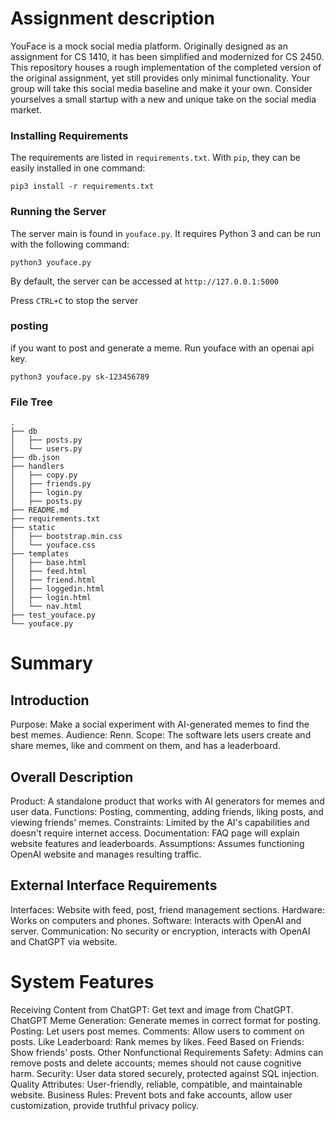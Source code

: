 # Assignment description

YouFace is a mock social media platform. Originally designed as an assignment
for CS 1410, it has been simplified and modernized for CS 2450. This repository
houses a rough implementation of the completed version of the original
assignment, yet still provides only minimal functionality. Your group will take
this social media baseline and make it your own. Consider yourselves a small
startup with a new and unique take on the social media market.

### Installing Requirements

The requirements are listed in `requirements.txt`. With `pip`, they can be
easily installed in one command:

`pip3 install -r requirements.txt`

### Running the Server

The server main is found in `youface.py`. It requires Python 3 and can be run
with the following command:

`python3 youface.py`

By default, the server can be accessed at `http://127.0.0.1:5000`

Press `CTRL+C` to stop the server

### posting

if you want to post and generate a meme. Run youface with an openai api key.
```
python3 youface.py sk-123456789
```

### File Tree

```
.
├── db
│   ├── posts.py
│   └── users.py
├── db.json
├── handlers
│   ├── copy.py
│   ├── friends.py
│   ├── login.py
│   ├── posts.py
├── README.md
├── requirements.txt
├── static
│   ├── bootstrap.min.css
│   └── youface.css
├── templates
│   ├── base.html
│   ├── feed.html
│   ├── friend.html
│   ├── loggedin.html
│   ├── login.html
│   └── nav.html
├── test_youface.py
└── youface.py
```


# Summary

## Introduction
Purpose: Make a social experiment with AI-generated memes to find the best memes.
Audience: Renn.
Scope: The software lets users create and share memes, like and comment on them, and has a leaderboard.

## Overall Description
Product: A standalone product that works with AI generators for memes and user data.
Functions: Posting, commenting, adding friends, liking posts, and viewing friends' memes.
Constraints: Limited by the AI's capabilities and doesn't require internet access.
Documentation: FAQ page will explain website features and leaderboards.
Assumptions: Assumes functioning OpenAI website and manages resulting traffic.

## External Interface Requirements
Interfaces: Website with feed, post, friend management sections.
Hardware: Works on computers and phones.
Software: Interacts with OpenAI and server.
Communication: No security or encryption, interacts with OpenAI and ChatGPT via website.

# System Features

Receiving Content from ChatGPT: Get text and image from ChatGPT.
ChatGPT Meme Generation: Generate memes in correct format for posting.
Posting: Let users post memes.
Comments: Allow users to comment on posts.
Like Leaderboard: Rank memes by likes.
Feed Based on Friends: Show friends' posts.
Other Nonfunctional Requirements
Safety: Admins can remove posts and delete accounts; memes should not cause cognitive harm.
Security: User data stored securely, protected against SQL injection.
Quality Attributes: User-friendly, reliable, compatible, and maintainable website.
Business Rules: Prevent bots and fake accounts, allow user customization, provide truthful privacy policy.

